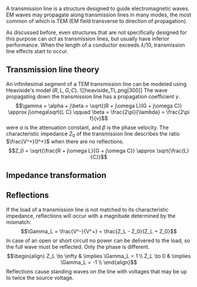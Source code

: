A transmission line is a structure designed to guide electromagnetic waves. EM waves may propagate along transmission lines in many modes, the most common of which is TEM (EM field transverse to direction of propagation).

As discussed before, even structures that are not specifically designed for this purpose can _act_ as transmission lines, but usually have inferior performance.
When the length of a conductor exceeds $\lambda/10$, transmission line effects start to occur.
## Transmission line theory
An infinitesimal segment of a TEM transmission line can be modeled using Heaviside's model ($R, L, G, C$).
![[heaviside_TL.png|300]]
The wave propagating down the transmission line has a propagation coefficient $\gamma$.
$$\gamma = \alpha + j\beta = \sqrt{(R + j\omega L)(G + j\omega C)} \approx j\omega\sqrt{L C} \qquad \beta = \frac{2\pi}{\lambda} = \frac{2\pi f}{v}$$
were $\alpha$ is the attenuation constant, and $\beta$ is the phase velocity. The characteristic impedance $Z_0$ of the transmission line describes the ratio $\frac{V^+}{I^+}$ when there are no reflections.
$$Z_0 = \sqrt{\frac{R + j\omega L}{G + j\omega C}} \approx \sqrt{\frac{L}{C}}$$
## Impedance transformation

## Reflections
If the load of a transmission line is not matched to its characteristic impedance, reflections will occur with a magnitude determined by the mismatch:
$$\Gamma_L = \frac{V^-}{V^+} = \frac{Z_L - Z_0}{Z_L + Z_0}$$
In case of an open or short circuit no power can be delivered to the load, so the full wave must be reflected. Only the phase is different.
$$\begin{align}
	Z_L \to \infty & \implies \Gamma_L = 1 \\
	Z_L \to 0 & \implies \Gamma_L = -1 \\
\end{align}$$
Reflections cause standing waves on the line with voltages that may be up to twice the source voltage.